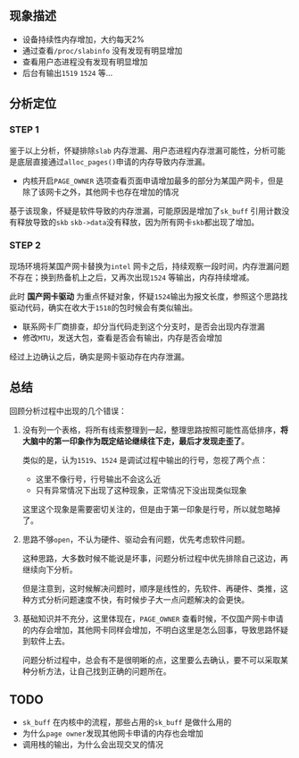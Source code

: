 ## 现象描述

* 设备持续性内存增加，大约每天2%
* 通过查看`/proc/slabinfo` 没有发现有明显增加
* 查看用户态进程没有发现有明显增加
* 后台有输出`1519` `1524` 等...



## 分析定位

### STEP 1

鉴于以上分析，怀疑排除`slab` 内存泄漏、用户态进程内存泄漏可能性，分析可能是底层直接通过`alloc_pages()`申请的内存导致内存泄漏。

* 内核开启`PAGE_OWNER` 选项查看页面申请增加最多的部分为某国产网卡，但是除了该网卡之外，其他网卡也存在增加的情况

基于该现象，怀疑是软件导致的内存泄漏，可能原因是增加了`sk_buff` 引用计数没有释放导致的`skb` `skb->data`没有释放，因为所有网卡`skb`都出现了增加。



### STEP 2

现场环境将某国产网卡替换为`intel` 网卡之后，持续观察一段时间，内存泄漏问题不存在；换到热备机上之后，又再次出现`1524` 等输出，内存持续增减。

此时 **国产网卡驱动** 为重点怀疑对象，怀疑`1524`输出为报文长度，参照这个思路找驱动代码，确实在收大于`1518`的包时候会有类似输出。

* 联系网卡厂商排查，却分当代码走到这个分支时，是否会出现内存泄漏
* 修改`MTU`，发送大包，查看是否会有输出，内存是否会增加

经过上边确认之后，确实是网卡驱动存在内存泄漏。



## 总结

回顾分析过程中出现的几个错误：

1. 没有列一个表格，将所有线索整理到一起，整理思路按照可能性高低排序，**将大脑中的第一印象作为既定结论继续往下走，最后才发现走歪了**。

   类似的是，认为`1519`、`1524` 是调试过程中输出的行号，忽视了两个点：

   * 这里不像行号，行号输出不会这么近
   * 只有异常情况下出现了这种现象，正常情况下没出现类似现象

   这里这个现象是需要密切关注的，但是由于第一印象是行号，所以就忽略掉了。

2. 思路不够`open`，不认为硬件、驱动会有问题，优先考虑软件问题。

   这种思路，大多数时候不能说是坏事，问题分析过程中优先排除自己这边，再继续向下分析。

   但是注意到，这时候解决问题时，顺序是线性的，先软件、再硬件、类推，这种方式分析问题速度不快，有时候步子大一点问题解决的会更快。

3. 基础知识并不充分，这里体现在，`PAGE_OWNER` 查看时候，不仅国产网卡申请的内存会增加，其他网卡同样会增加，不明白这里是怎么回事，导致思路怀疑到软件上去。

   问题分析过程中，总会有不是很明晰的点，这里要么去确认，要不可以采取某种分析方法，让自己找到正确的问题所在。



## TODO

* `sk_buff` 在内核中的流程，那些占用的`sk_buff` 是做什么用的
* 为什么`page owner`发现其他网卡申请的内存也会增加
* 调用栈的输出，为什么会出现交叉的情况
